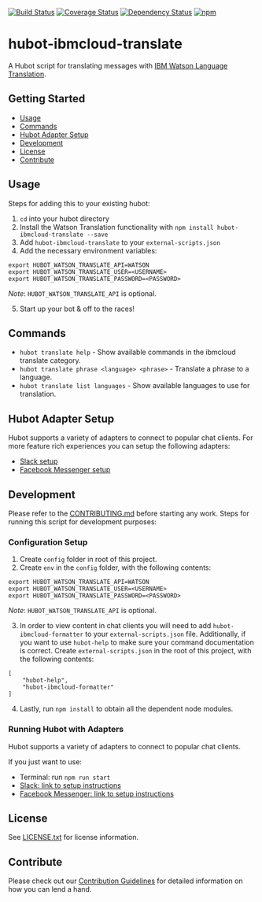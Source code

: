 [![Build Status](https://travis-ci.org/ibm-cloud-solutions/hubot-ibmcloud-translate.svg?branch=master)](https://travis-ci.org/ibm-cloud-solutions/hubot-ibmcloud-translate)
[![Coverage Status](https://coveralls.io/repos/github/ibm-cloud-solutions/hubot-ibmcloud-translate/badge.svg?branch=cleanup)](https://coveralls.io/github/ibm-cloud-solutions/hubot-ibmcloud-translate?branch=master)
[![Dependency Status](https://dependencyci.com/github/ibm-cloud-solutions/hubot-ibmcloud-translate/badge)](https://dependencyci.com/github/ibm-cloud-solutions/hubot-ibmcloud-translate)
[![npm](https://img.shields.io/npm/v/hubot-ibmcloud-translate.svg?maxAge=2592000)](https://www.npmjs.com/package/hubot-ibmcloud-translate)

# hubot-ibmcloud-translate

A Hubot script for translating messages with [IBM Watson Language Translation](https://console.ng.bluemix.net/catalog/services/language-translation/).

## Getting Started
* [Usage](#usage)
* [Commands](#commands)
* [Hubot Adapter Setup](#hubot-adapter-setup)
* [Development](#development)
* [License](#license)
* [Contribute](#contribute)

## Usage

Steps for adding this to your existing hubot:

1. `cd` into your hubot directory
2. Install the Watson Translation functionality with `npm install hubot-ibmcloud-translate --save`
3. Add `hubot-ibmcloud-translate` to your `external-scripts.json`
4. Add the necessary environment variables:
```
export HUBOT_WATSON_TRANSLATE_API=WATSON
export HUBOT_WATSON_TRANSLATE_USER=<USERNAME>
export HUBOT_WATSON_TRANSLATE_PASSWORD=<PASSWORD>
```
_Note_: `HUBOT_WATSON_TRANSLATE_API` is optional.

5. Start up your bot & off to the races!

## Commands
- `hubot translate help` - Show available commands in the ibmcloud translate category.
- `hubot translate phrase <language> <phrase>` - Translate a phrase to a language.
- `hubot translate list languages` - Show available languages to use for translation.

## Hubot Adapter Setup

Hubot supports a variety of adapters to connect to popular chat clients.  For more feature rich experiences you can setup the following adapters:
- [Slack setup](https://github.com/ibm-cloud-solutions/hubot-ibmcloud-translate/blob/master/docs/adapters/slack.md)
- [Facebook Messenger setup](https://github.com/ibm-cloud-solutions/hubot-ibmcloud-translate/blob/master/docs/adapters/facebook.md)

## Development

Please refer to the [CONTRIBUTING.md](https://github.com/ibm-cloud-solutions/hubot-ibmcloud-translate/blob/master/CONTRIBUTING.md) before starting any work.  Steps for running this script for development purposes:

### Configuration Setup

1. Create `config` folder in root of this project.
2. Create `env` in the `config` folder, with the following contents:
```
export HUBOT_WATSON_TRANSLATE_API=WATSON
export HUBOT_WATSON_TRANSLATE_USER=<USERNAME>
export HUBOT_WATSON_TRANSLATE_PASSWORD=<PASSWORD>
```
_Note_: `HUBOT_WATSON_TRANSLATE_API` is optional.

3. In order to view content in chat clients you will need to add `hubot-ibmcloud-formatter` to your `external-scripts.json` file. Additionally, if you want to use `hubot-help` to make sure your command documentation is correct. Create `external-scripts.json` in the root of this project, with the following contents:
```
[
    "hubot-help",
    "hubot-ibmcloud-formatter"
]
```
4. Lastly, run `npm install` to obtain all the dependent node modules.

### Running Hubot with Adapters

Hubot supports a variety of adapters to connect to popular chat clients.

If you just want to use:
 - Terminal: run `npm run start`
 - [Slack: link to setup instructions](https://github.com/ibm-cloud-solutions/hubot-ibmcloud-translate/blob/master/docs/adapters/slack.md)
 - [Facebook Messenger: link to setup instructions](https://github.com/ibm-cloud-solutions/hubot-ibmcloud-translate/blob/master/docs/adapters/facebook.md)

## License

See [LICENSE.txt](https://github.com/ibm-cloud-solutions/hubot-ibmcloud-translate/blob/master/LICENSE.txt) for license information.

## Contribute

Please check out our [Contribution Guidelines](https://github.com/ibm-cloud-solutions/hubot-ibmcloud-translate/blob/master/CONTRIBUTING.md) for detailed information on how you can lend a hand.
